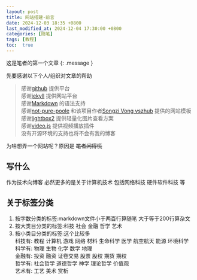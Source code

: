 ```yaml
---
layout: post
title: 网站搭建-前言
date: 2024-12-03 18:35 +0800
last_modified_at: 2024-12-04 17:30:00 +0800
categories: [随笔]
tags: [教程]
toc:  true
---
```

这是笔者的第一个文章
{: .message }

先要感谢以下个人/组织对文章的帮助  
> 感谢[github](https://github.com) 提供平台  
> 感谢[jekyll](https://github.com/jekyll/jekyll) 提供网站平台  
> 感谢[Markdown](https://www.markdownguide.org/) 的语法支持  
> 感谢[not-pure-poole](https://github.com/vszhub/not-pure-poole) 和该项目作者[Songzi Vong vszhub](https://github.com/vszhub) 提供的网站模板  
> 感谢[lightbox2](https://github.com/lokesh/lightbox2) 提供轻量化图片查看方案  
> 感谢[video.js](https://github.com/videojs/video.js/) 提供视频播放插件  
> 没有开源环境的支持也将不会有我的博客  

为啥想弄一个网站呢？原因是 <del>笔者闲得慌</del>

## 写什么

作为技术向博客 必然更多的是关于计算机技术 包括网络科技 硬件软件科技 等

## 关于标签分类

1. 按字数分类的标签:markdown文件小于两百行算随笔 大于等于200行算杂文  
2. 按大类目分类的标签:科技 社会 金融 哲学 艺术  
3. 按小类目分类的标签:这个比较多  
科技有: 教程 计算机 游戏 网络 材料 生命科学 医学 航空航天 能源 环境科学   
科学有: 物理 生物 化学 数学 地理  
金融有: 投资 融资 证卷交易 股票 股权 期货 期权  
哲学有: 社会哲学 道德哲学 神学 理论哲学 价值观  
艺术有: 工艺 美术 赏析